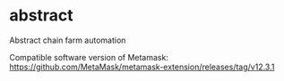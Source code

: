 # abstract
Abstract chain farm automation

Сompatible software version of Metamask: https://github.com/MetaMask/metamask-extension/releases/tag/v12.3.1
